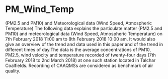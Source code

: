 # PM_Wind_Temp
(PM2.5 and PM10) and Meteorological data (Wind Speed, Atmospheric Temperature) 
The following data explains the particulate matter (PM2.5 and PM10) and meteorological data (Wind Speed, Atmospheric Temperature) on 7th February 2018 11:00 am to 8th February 2018 10:00 am. It would also give an overview of the trend and data used in this paper and of the trend in different times of day.The data is the average concentrations of PM10, PM2.5, wind velocity and temperature recorded of twenty-four days (7th February 2018 to 2nd March 2018) at one such station located in Talchar Coalfields. Recording of CAAQMSs are considered as benchmark of air quality.
